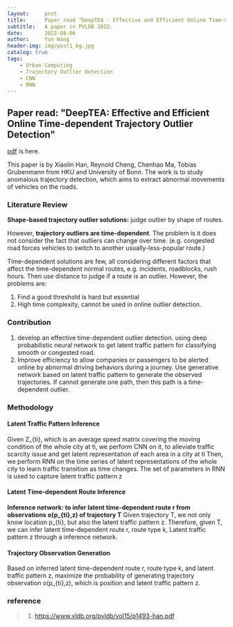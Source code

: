 ```yaml
---
layout:     post
title:      Paper read "DeepTEA - Effective and Efficient Online Time-dependent Trajectory Outlier Detection"
subtitle:   A paper in PVLDB 2022.
date:       2022-08-06
author:     Yun Wang
header-img: img/post1_bg.jpg
catalog: true
tags:
    - Urban Computing
    - Trajectory Outlier Detection
    - CNN
    - RNN
---
```


## Paper read: "DeepTEA: Effective and Efficient Online Time-dependent Trajectory Outlier Detection"

[pdf](https://www.vldb.org/pvldb/vol15/p1493-han.pdf) is here.

This paper is by Xiaolin Han, Reynold Cheng, Chenhao Ma, Tobias Grubenmann from HKU and University of Bonn. The work is to study anomalous trajectory detection, which aims to extract abnormal movements of vehicles on the roads. 

### Literature Review 
**Shape-based trajectory outlier solutions:** judge outlier by shape of routes.

However, **trajectory outliers are time-dependent**. The problem is it does not consider the fact that outliers can change over time. (e.g. congested road forces vehicles to switch to another usually-less-popular route.)

Time-dependent solutions are few, all considering different factors that affect the time-dependent normal routes, e.g. incidents, roadblocks, rush hours. Then use distance to judge if a route is an outlier. However, the problems are: 

1. Find a good threshold is hard but essential
2. High time complexity, cannot be used in online outlier detection.


### Contribution  
1. develop an effective time-dependent outlier detection. using deep probabilistic neural network  to get latent traffic pattern for classifying smooth or congested road.
2. Improve efficiency to allow companies or passengers to be alerted online by abnormal driving behaviors during a journey. Use generative network based on latent traffic pattern to generate the observed trajectories. If cannot generate one path, then this path is a time-dependent outlier.

### Methodology
#### Latent Traffic Pattern Inference
Given Z_{ti}, which is an average speed matrix covering the moving condition of the whole city at ti, we perform CNN on it, to alleviate traffic scarcity issue and get latent representation of each area in a city at ti
Then, we perform RNN on the time series of latent representations of the whole city to learn traffic transition as time changes. The set of parameters in RNN is used to capture latent traffic pattern z

#### Latent Time-dependent Route Inference
**Inference network: to infer latent time-dependent route r from observations o(p_{ti},z) of trajectory T**
Given trajectory T, we not only know location p_{ti}, but also the latent traffic pattern z. Therefore, given T, we can infer latent time-dependent route r, route type k, Latent traffic pattern z through a inference network.

#### Trajectory Observation Generation
Based on inferred latent time-dependent route r, route type k, and latent traffic pattern z, maximize the probability of generating trajectory observation o(p_{ti},z), which is position and latent traffic pattern z.


### reference
> 1. https://www.vldb.org/pvldb/vol15/p1493-han.pdf 